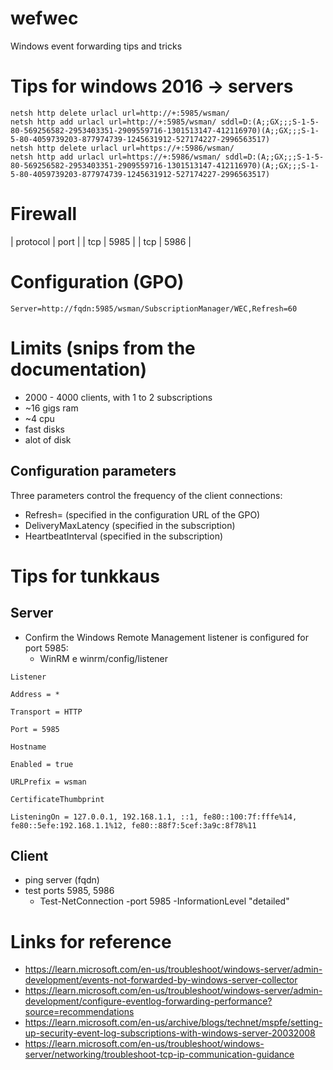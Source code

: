 # wefwec
Windows event forwarding tips and tricks

# Tips for windows 2016 -> servers

```
netsh http delete urlacl url=http://+:5985/wsman/
netsh http add urlacl url=http://+:5985/wsman/ sddl=D:(A;;GX;;;S-1-5-80-569256582-2953403351-2909559716-1301513147-412116970)(A;;GX;;;S-1-5-80-4059739203-877974739-1245631912-527174227-2996563517)
netsh http delete urlacl url=https://+:5986/wsman/
netsh http add urlacl url=https://+:5986/wsman/ sddl=D:(A;;GX;;;S-1-5-80-569256582-2953403351-2909559716-1301513147-412116970)(A;;GX;;;S-1-5-80-4059739203-877974739-1245631912-527174227-2996563517)
```

# Firewall

| protocol | port |
| tcp | 5985 |
| tcp | 5986 |


# Configuration (GPO)
```
Server=http://fqdn:5985/wsman/SubscriptionManager/WEC,Refresh=60
```


# Limits (snips from the documentation)

- 2000 - 4000 clients, with 1 to 2 subscriptions
- ~16 gigs ram
- ~4 cpu
- fast disks
- alot of disk

## Configuration parameters

Three parameters control the frequency of the client connections:

- Refresh= (specified in the configuration URL of the GPO)
- DeliveryMaxLatency (specified in the subscription)
- HeartbeatInterval (specified in the subscription)

# Tips for tunkkaus

## Server
- Confirm the Windows Remote Management listener is configured for port 5985:
  - WinRM e winrm/config/listener

```
Listener

Address = *

Transport = HTTP

Port = 5985

Hostname

Enabled = true

URLPrefix = wsman

CertificateThumbprint

ListeningOn = 127.0.0.1, 192.168.1.1, ::1, fe80::100:7f:fffe%14, fe80::5efe:192.168.1.1%12, fe80::88f7:5cef:3a9c:8f78%11
```

## Client

- ping server (fqdn)
- test ports 5985, 5986
  - Test-NetConnection <computername> -port 5985 -InformationLevel "detailed"

# Links for reference

- https://learn.microsoft.com/en-us/troubleshoot/windows-server/admin-development/events-not-forwarded-by-windows-server-collector
- https://learn.microsoft.com/en-us/troubleshoot/windows-server/admin-development/configure-eventlog-forwarding-performance?source=recommendations
- https://learn.microsoft.com/en-us/archive/blogs/technet/mspfe/setting-up-security-event-log-subscriptions-with-windows-server-20032008
- https://learn.microsoft.com/en-us/troubleshoot/windows-server/networking/troubleshoot-tcp-ip-communication-guidance